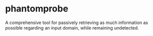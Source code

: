 # phantomprobe
A comprehensive tool for passively retrieving as much information as possible regarding an input domain, while remaining undetected.
